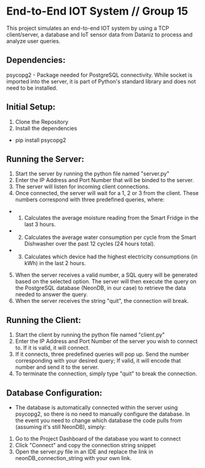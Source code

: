 ﻿# End-to-End IOT System // Group 15

This project simulates an end-to-end IOT system by using a TCP client/server, a database and IoT sensor data from Dataniz to process and analyze user queries.

## Dependencies:
psycopg2 - Package needed for PostgreSQL connectivity.
While socket is imported into the server, it is part of Python's standard library and does not need to be installed.

## Initial Setup:
1. Clone the Repository
2. Install the dependencies
  - pip install psycopg2

## Running the Server:
1. Start the server by running the python file named "server.py"
2. Enter the IP Address and Port Number that will be binded to the server.
3. The server will listen for incoming client connections.
4. Once connected, the server will wait for a 1, 2 or 3 from the client. These numbers correspond with three predefined queries, where:
  - 1. Calculates the average moisture reading from the Smart Fridge in the last 3 hours.
  - 2. Calculates the average water consumption per cycle from the Smart Dishwasher over the past 12 cycles (24 hours total).
  - 3. Calculates which device had the highest electricity consumptions (in kWh) in the last 2 hours.
5. When the server receives a valid number, a SQL query will be generated based on the selected option. The server will then execute the query on the PostgreSQL database (NeonDB, in our case) to retrieve the data needed to answer the query.
6. When the server receives the string "quit", the connection will break.

## Running the Client:
1. Start the client by running the python file named "client.py"
2. Enter the IP Address and Port Number of the server you wish to connect to. If it is valid, it will connect.
3. If it connects, three predefined queries will pop up. Send the number corresponding with your desired query; If valid, it will encode that number and send it to the server.
4. To terminate the connection, simply type "quit" to break the connection.

## Database Configuration:
- The database is automatically connected within the server using psycopg2, so there is no need to manually configure the database. In the event you need to change which database the code pulls from (assuming it's still NeonDB), simply:
1. Go to the Project Dashboard of the database you want to connect
2. Click "Connect" and copy the connection string snippet
3. Open the server.py file in an IDE and replace the link in neonDB_connection_string with your own link.
